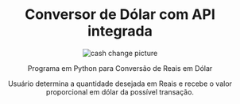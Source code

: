 <h1 align="center">Conversor de Dólar com API integrada</h1>

<p align="center">
  <img src="https://gcdnb.pbrd.co/images/l081ousePof0.png?o=1" alt="cash change picture">
</p>

<p align="center">Programa em Python para Conversão de Reais em Dólar</p>
<p align="center"> Usuário determina a quantidade desejada em Reais e recebe o valor proporcional em dólar da possível transação. </p>
